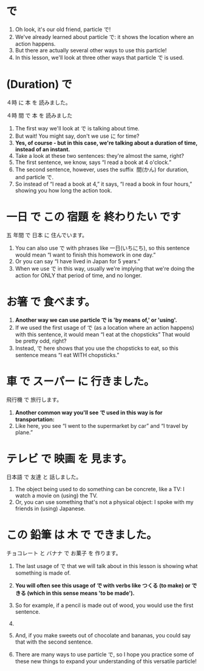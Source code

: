 # で

1. Oh look, it's our old friend, particle で!
2. We've already learned about particle で: it shows the location where an action happens.
3. But there are actually several other ways to use this particle!
4. In this lesson, we'll look at three other ways that particle で is used.

# (Duration) で

４時 に 本 を 読みました。

４時 間 で 本 を 読みました

1. The first way we'll look at で is talking about time.
2. But wait! You might say, don't we use に for time?
3. **Yes, of course - but in this case, we're talking about a duration of time, instead of an instant.**
4. Take a look at these two sentences: they're almost the same, right?
5. The first sentence, we know, says “I read a book at 4 o'clock.” 
6. The second sentence, however, uses the suffix  間(かん) for duration, and particle で.
7. So instead of “I read a book at 4,” it says, “I read a book in four hours,” showing you how long the action took.

# 一日 で この 宿題 を 終わりたい です

五 年間 で 日本 に 住んでいます。

1. You can also use で with phrases like 一日(いちにち), so this sentence would mean “I want to finish this homework in one day.” 
2. Or you can say “I have lived in Japan for 5 years.” 
3. When we use で in this way, usually we're implying that we're doing the action for ONLY that period of time, and no longer.

# お箸 で 食べます。

1. **Another way we can use particle で is 'by means of,' or 'using'.**
2. If we used the first usage of で (as a location where an action happens) with this sentence, it would mean “I eat at the chopsticks”  That would be pretty odd, right?
3. Instead, で here shows that you use the chopsticks to eat, so this sentence means “I eat WITH chopsticks.” 

# 車 で スーパー に 行きました。

飛行機 で 旅行します。

1. **Another common way you'll see で used in this way is for transportation:**  
2. Like here, you see “I went to the supermarket by car” and “I travel by plane.”  

# テレビ で 映画 を 見ます。

日本語 で 友達 と 話しました。

1. The object being used to do something can be concrete, like a TV: I watch a movie on (using) the TV.
2. Or, you can use something that's not a physical object: I spoke with my friends in (using) Japanese.

#  この 鉛筆 は 木 で できました。 

 チョコレート と バナナ で お菓子 を 作ります。 

1. The last usage of で that we will talk about in this lesson is showing what something is made of.

2. **You will often see this usage of で with verbs like つくる (to make) or できる (which in this sense means 'to be made').**

3. So for example, if a pencil is made out of wood, you would use the first sentence.

4. 

5. And, if you make sweets out of chocolate and bananas, you could say that with the second sentence.

6. There are many ways to use particle で, so I hope you practice some of these new things to expand your understanding of this versatile particle!

   